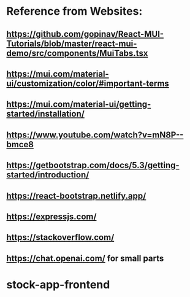 # Reference from Websites:

## https://github.com/gopinav/React-MUI-Tutorials/blob/master/react-mui-demo/src/components/MuiTabs.tsx
## https://mui.com/material-ui/customization/color/#important-terms
## https://mui.com/material-ui/getting-started/installation/
## https://www.youtube.com/watch?v=mN8P--bmce8
## https://getbootstrap.com/docs/5.3/getting-started/introduction/
## https://react-bootstrap.netlify.app/
## https://expressjs.com/
## https://stackoverflow.com/
## https://chat.openai.com/ for small parts


# stock-app-frontend
